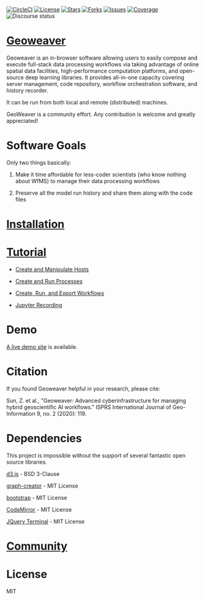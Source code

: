 [![CircleCI](https://circleci.com/gh/ZihengSun/Geoweaver/tree/master.svg?style=svg)](https://circleci.com/gh/ZihengSun/Geoweaver/tree/master) [![License](https://img.shields.io/github/license/ESIPFed/Geoweaver.svg)](https://github.com/ESIPFed/Geoweaver/blob/master/LICENSE) [![Stars](https://img.shields.io/github/stars/ESIPFed/Geoweaver.svg)](https://github.com/ESIPFed/Geoweaver/stargazers) [![Forks](https://img.shields.io/github/forks/ESIPFed/Geoweaver.svg)](https://github.com/ESIPFed/Geoweaver/network/members) [![Issues](https://img.shields.io/github/issues/ESIPFed/Geoweaver.svg)](https://github.com/ESIPFed/Geoweaver/issues) [![Coverage](https://img.shields.io/badge/coverage-100%25-success.svg)](https://codecov.io/) ![Discourse status](https://img.shields.io/discourse/status?server=https%3A%2F%2Fgeoweaver.discourse.group)

# [Geoweaver](https://esipfed.github.io/Geoweaver/)

Geoweaver is an in-browser software allowing users to easily compose and execute full-stack data processing workflows via taking advantage of online spatial data facilities, high-performance computation platforms, and open-source deep learning libraries. It provides all-in-one capacity covering server management, code repository, workflow orchestration software, and history recorder. 

It can be run from both local and remote (distributed) machines.

GeoWeaver is a community effort. Any contribution is welcome and greatly appreciated! 

# Software Goals

Only two things basically:

1. Make it time affordable for less-coder scientists (who know nothing about WfMS) to manage their data processing workflows

2. Preserve all the model run history and share them along with the code files

# [Installation](docs/install.md)

# [Tutorial](https://zihengsun.github.io/Geoweaver/)

* [Create and Manipulate Hosts](docs/host.md)

* [Create and Run Processes](docs/process.md)

* [Create, Run, and Export Workflows](docs/workflow.md)

* [Jupyter Recording](https://andrewmagill.github.io/#/)

# Demo

[A live demo site](https://geobrain.csiss.gmu.edu/Geoweaver) is available.

# Citation

If you found Geoweaver helpful in your research, please cite: 

Sun, Z. et al., "Geoweaver: Advanced cyberinfrastructure for managing hybrid geoscientific AI workflows." ISPRS International Journal of Geo-Information 9, no. 2 (2020): 119.

# Dependencies

This project is impossible without the support of several fantastic open source libraries.

[d3.js](https://github.com/d3/d3) - BSD 3-Clause

[graph-creator](https://github.com/cjrd/directed-graph-creator) - MIT License

[bootstrap](https://github.com/twbs/bootstrap) - MIT License

[CodeMirror](https://github.com/codemirror/CodeMirror) - MIT License

[JQuery Terminal](https://github.com/jcubic/jquery.terminal) - MIT License

# [Community](docs/authors.md)

# License

MIT


